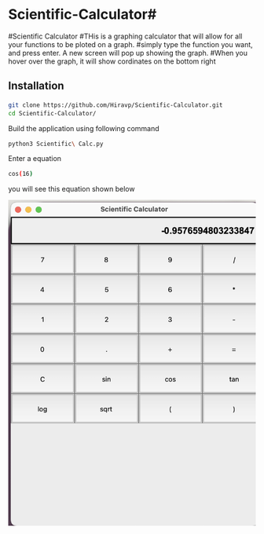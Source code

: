 # Scientific-Calculator# 
#Scientific Calculator 
#THis is a graphing calculator that will allow for all your functions to be ploted on a graph.
#simply type the function you want, and press enter. A new screen will pop up showing the graph.
#When you hover over the graph, it will show cordinates on the bottom right

## Installation
 

```sh
git clone https://github.com/Hiravp/Scientific-Calculator.git
cd Scientific-Calculator/
```

Build the application using following command

```sh
python3 Scientific\ Calc.py

```

Enter a equation 

```sh
cos(16)
```

you will see this equation shown below

 ![ ](docs/Images/example2.png)
